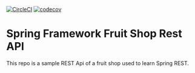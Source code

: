 [![CircleCI](https://circleci.com/gh/RomeaoJennings/fruit-shop.svg?style=svg)](https://circleci.com/gh/RomeaoJennings/fruit-shop)
[![codecov](https://codecov.io/gh/RomeaoJennings/fruit-shop/branch/master/graph/badge.svg)](https://codecov.io/gh/RomeaoJennings/fruit-shop)

# Spring Framework Fruit Shop Rest API

This repo is a sample REST Api of a fruit shop used to learn Spring REST.
